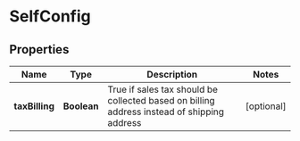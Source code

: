 

# SelfConfig


## Properties

| Name | Type | Description | Notes |
|------------ | ------------- | ------------- | -------------|
|**taxBilling** | **Boolean** | True if sales tax should be collected based on billing address instead of shipping address |  [optional] |



